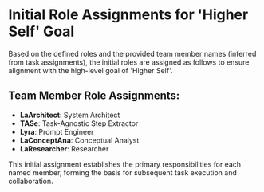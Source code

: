 # Initial Role Assignments for 'Higher Self' Goal

Based on the defined roles and the provided team member names (inferred from task assignments), the initial roles are assigned as follows to ensure alignment with the high-level goal of 'Higher Self'.

## Team Member Role Assignments:

*   **LaArchitect**: System Architect
*   **TASe**: Task-Agnostic Step Extractor
*   **Lyra**: Prompt Engineer
*   **LaConceptAna**: Conceptual Analyst
*   **LaResearcher**: Researcher

This initial assignment establishes the primary responsibilities for each named member, forming the basis for subsequent task execution and collaboration.